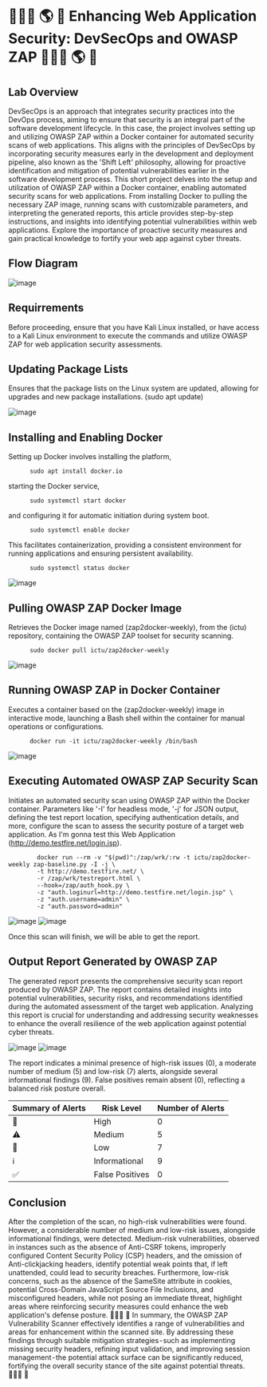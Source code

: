 # 👨🏻‍💻 🌎 🔐 Enhancing Web Application Security: DevSecOps and OWASP ZAP 👨🏻‍💻 🌎 🔐
## Lab Overview

DevSecOps is an approach that integrates security practices into the DevOps process, aiming to ensure that security is an integral part of the software development lifecycle. In this case, the project involves setting up and utilizing OWASP ZAP within a Docker container for automated security scans of web applications. This aligns with the principles of DevSecOps by incorporating security measures early in the development and deployment pipeline, also known as the 'Shift Left' philosophy, allowing for proactive identification and mitigation of potential vulnerabilities earlier in the software development process.
This short project delves into the setup and utilization of OWASP ZAP within a Docker container, enabling automated security scans for web applications. From installing Docker to pulling the necessary ZAP image, running scans with customizable parameters, and interpreting the generated reports, this article provides step-by-step instructions, and insights into identifying potential vulnerabilities within web applications. Explore the importance of proactive security measures and gain practical knowledge to fortify your web app against cyber threats.

## Flow Diagram

![image](https://github.com/forza-dc/Enhancing-Web-Application-Security-DevSecOps-and-OWASP-ZAP/blob/main/Flow%20Diagram%20Owasp%20Paint%201.png) 

## Requirrements

Before proceeding, ensure that you have Kali Linux installed, or have access to a Kali Linux environment to execute the commands and utilize OWASP ZAP for web application security assessments.

## Updating Package Lists

Ensures that the package lists on the Linux system are updated, allowing for upgrades and new package installations.
          (sudo apt update)

![image](https://github.com/forza-dc/Enhancing-Web-Application-Security-DevSecOps-and-OWASP-ZAP/blob/main/Apt%20Update%20Command.jpg) 

## Installing and Enabling Docker

Setting up Docker involves installing the platform,

          sudo apt install docker.io          
starting the Docker service,

          sudo systemctl start docker
and configuring it for automatic initiation during system boot.

          sudo systemctl enable docker
This facilitates containerization, providing a consistent environment for running applications and ensuring persistent availability.

          sudo systemctl status docker

![image](https://github.com/forza-dc/Enhancing-Web-Application-Security-DevSecOps-and-OWASP-ZAP/blob/main/Docker%20Service%20Start.png) 


## Pulling OWASP ZAP Docker Image
Retrieves the Docker image named (zap2docker-weekly), from the (ictu) repository, containing the OWASP ZAP toolset for security scanning.

          sudo docker pull ictu/zap2docker-weekly

![image](https://github.com/forza-dc/Enhancing-Web-Application-Security-DevSecOps-and-OWASP-ZAP/blob/main/Pulling%20Owasp%20zap.png) 

## Running OWASP ZAP in Docker Container

Executes a container based on the (zap2docker-weekly) image in interactive mode, launching a Bash shell within the container for manual operations or configurations.

          docker run -it ictu/zap2docker-weekly /bin/bash

![image](https://github.com/forza-dc/Enhancing-Web-Application-Security-DevSecOps-and-OWASP-ZAP/blob/main/OwaspZap%20Command%20in%20docker.png) 

## Executing Automated OWASP ZAP Security Scan

Initiates an automated security scan using OWASP ZAP within the Docker container. Parameters like '-I' for headless mode, '-j' for JSON output, defining the test report location, specifying authentication details, and more, configure the scan to assess the security posture of a target web application.
As I'm gonna test this Web Application (http://demo.testfire.net/login.jsp).

            docker run --rm -v "$(pwd)":/zap/wrk/:rw -t ictu/zap2docker-weekly zap-baseline.py -I -j \
            -t http://demo.testfire.net/ \
            -r /zap/wrk/testreport.html \
            --hook=/zap/auth_hook.py \
            -z "auth.loginurl=http://demo.testfire.net/login.jsp" \
            -z "auth.username=admin" \
            -z "auth.password=admin"

![image](https://github.com/forza-dc/Enhancing-Web-Application-Security-DevSecOps-and-OWASP-ZAP/blob/main/Executing%20Owaszap%20Scan.png) 
![image](https://github.com/forza-dc/Enhancing-Web-Application-Security-DevSecOps-and-OWASP-ZAP/blob/main/Executing%20Owaszap%20Scan2.jpg) 

Once this scan will finish, we will be able to get the report.

## Output Report Generated by OWASP ZAP

The generated report presents the comprehensive security scan report produced by OWASP ZAP. The report contains detailed insights into potential vulnerabilities, security risks, and recommendations identified during the automated assessment of the target web application. Analyzing this report is crucial for understanding and addressing security weaknesses to enhance the overall resilience of the web application against potential cyber threats.

![image](https://github.com/forza-dc/Enhancing-Web-Application-Security-DevSecOps-and-OWASP-ZAP/blob/main/OwaspZap%20Report.png) 
![image](https://github.com/forza-dc/Enhancing-Web-Application-Security-DevSecOps-and-OWASP-ZAP/blob/main/Security%20Alert%20with%20Details.png) 

The report indicates a minimal presence of high-risk issues (0), a moderate number of medium (5) and low-risk (7) alerts, alongside several informational findings (9). False positives remain absent (0), reflecting a balanced risk posture overall.

| Summary of Alerts  | Risk Level      | Number of Alerts |
|--------------------|-----------------|------------------|
|     :no_entry_sign: | High            |        0         |
|     :warning:       | Medium          |        5         |
|     :large_blue_diamond: | Low         |        7         |
|     :information_source: | Informational |        9         |
|     :white_check_mark: | False Positives|        0         |

## Conclusion

After the completion of the scan, no high-risk vulnerabilities were found. However, a considerable number of medium and low-risk issues, alongside informational findings, were detected.
Medium-risk vulnerabilities, observed in instances such as the absence of Anti-CSRF tokens, improperly configured Content Security Policy (CSP) headers, and the omission of Anti-clickjacking headers, identify potential weak points that, if left unattended, could lead to security breaches.
Furthermore, low-risk concerns, such as the absence of the SameSite attribute in cookies, potential Cross-Domain JavaScript Source File Inclusions, and misconfigured headers, while not posing an immediate threat, highlight areas where reinforcing security measures could enhance the web application's defense posture.
👨🏻‍💻 🚀 In summary, the OWASP ZAP Vulnerability Scanner effectively identifies a range of vulnerabilities and areas for enhancement within the scanned site. By addressing these findings through suitable mitigation strategies - such as implementing missing security headers, refining input validation, and improving session management - the potential attack surface can be significantly reduced, fortifying the overall security stance of the site against potential threats. 👨🏻‍💻 🚀
